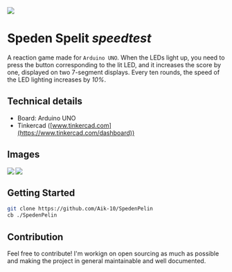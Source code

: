 <img src="https://www.oamk.fi/images/Logot/Suomi-www-sahkoinen-png-rgb/www_sivut_ja_sahkoiset_esitykset_suomeksi_varillinen-02.png" align="center" />

# Speden Spelit *speedtest*
A reaction game made for `Arduino UNO`. When the LEDs light up, you need to press the button corresponding to the lit LED, and it increases the score by one, displayed on two 7-segment displays.
Every ten rounds, the speed of the LED lighting increases by *10%*.

## Technical details
- Board: Arduino UNO
- Tinkercad ([www.tinkercad.com](https://www.tinkercad.com/dashboard))

## Images

<img src="https://i.imgur.com/GkMdZ3N.png" align="left" />
&nbsp;
<img src="https://i.imgur.com/gC1VRNf.png" align="left" />

## Getting Started

```bash
git clone https://github.com/Aik-10/SpedenPelin
cb ./SpedenPelin
```

## Contribution
Feel free to contribute! I'm workign on open sourcing as much as possible and making the project in general maintainable and well documented.